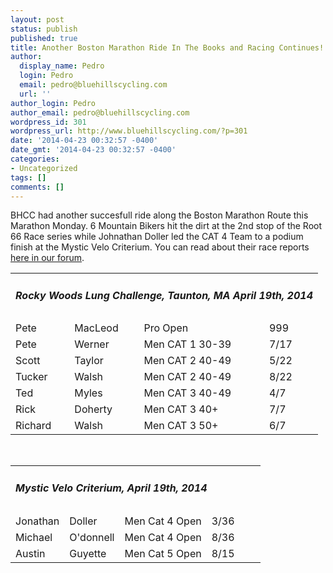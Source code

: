 ```yaml
---
layout: post
status: publish
published: true
title: Another Boston Marathon Ride In The Books and Racing Continues!
author:
  display_name: Pedro
  login: Pedro
  email: pedro@bluehillscycling.com
  url: ''
author_login: Pedro
author_email: pedro@bluehillscycling.com
wordpress_id: 301
wordpress_url: http://www.bluehillscycling.com/?p=301
date: '2014-04-23 00:32:57 -0400'
date_gmt: '2014-04-23 00:32:57 -0400'
categories:
- Uncategorized
tags: []
comments: []
---
```

<p>BHCC had another succesfull ride along the Boston Marathon Route this Marathon Monday. 6 Mountain Bikers hit the dirt at the 2nd stop of the Root 66 Race series while Johnathan Doller led the CAT 4 Team to a podium finish at the Mystic Velo Criterium. You can read about their race reports <a href="http://http://www.bluehillscycling.com/forum/">here in our forum</a>.</p>

<table class="datatable1" width="100%">

<tbody>

<tr>

<td class="headerrow3" colspan="5">

<h5>Rocky Woods Lung Challenge, Taunton, MA April 19th, 2014</h5>

</td>

</tr>

<tr class="datarow2">

<td>Pete</td>

<td>MacLeod</td>

<td>Pro Open</td>

<td width="70px">999</td>

</tr>

<tr class="datarow1">

<td>Pete</td>

<td>Werner</td>

<td>Men CAT 1 30-39</td>

<td width="70px">7/17</td>

</tr>

<tr class="datarow1">

<td>Scott</td>

<td>Taylor</td>

<td>Men CAT 2 40-49</td>

<td width="70px">5/22</td>

</tr>

<tr class="datarow1">

<td>Tucker</td>

<td>Walsh</td>

<td>Men CAT 2 40-49</td>

<td width="70px">8/22</td>

</tr>

<tr class="datarow1">

<td>Ted</td>

<td>Myles</td>

<td>Men CAT 3 40-49</td>

<td width="70px">4/7</td>

</tr>

<tr class="datarow1">

<td>Rick</td>

<td>Doherty</td>

<td>Men CAT 3 40+</td>

<td width="70px">7/7</td>

</tr>

<tr class="datarow1">

<td>Richard</td>

<td>Walsh</td>

<td>Men CAT 3 50+</td>

<td width="70px">6/7</td>

</tr>



</tbody>

</table>

&nbsp;

<table class="datatable1" width="100%">

<tbody>

<tr>

<td class="headerrow3" colspan="5">

<h5>Mystic Velo Criterium, April 19th, 2014</h5>

</td>

</tr>

<tr class="datarow2">

<td>Jonathan</td>

<td>Doller</td>

<td>Men Cat 4 Open</td>

<td width="70px">3/36</td>

</tr>

<tr class="datarow1">

<td>Michael</td>

<td>O'donnell</td>

<td>Men Cat 4 Open</td>

<td width="70px">8/36</td>

</tr>

<tr class="datarow1">

<td>Austin</td>

<td>Guyette</td>

<td>Men Cat 5 Open</td>

<td width="70px">8/15</td>

</tr>

</tbody>

</table>


